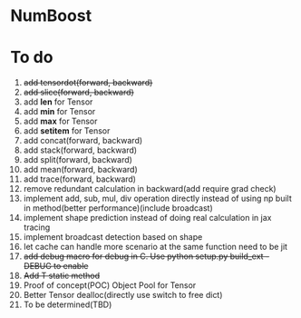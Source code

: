 # NumBoost

# To do
1. ~~add tensordot(forward, backward)~~
2. ~~add slice(forward, backward)~~
3. add __len__ for Tensor
4. add __min__ for Tensor
5. add __max__ for Tensor
6. add __setitem__ for Tensor
7. add concat(forward, backward)
8. add stack(forward, backward)
9. add split(forward, backward)
10. add mean(forward, backward)
11. add trace(forward, backward)
12. remove redundant calculation in backward(add require grad check)
13. implement add, sub, mul, div operation directly instead of using np built in method(better performance)(include broadcast)
14. implement shape prediction instead of doing real calculation in jax tracing
15. implement broadcast detection based on shape
16. let cache can handle more scenario at the same function need to be jit
17. ~~add debug macro for debug in C. Use python setup.py build_ext -DEBUG to enable~~
18. ~~Add T static method~~
19. Proof of concept(POC) Object Pool for Tensor
20. Better Tensor dealloc(directly use switch to free dict)
21. To be determined(TBD)